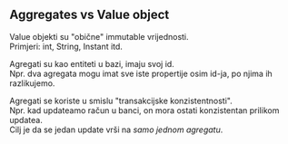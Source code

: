 

## Aggregates vs Value object
Value objekti su "obične" immutable vrijednosti.  
Primjeri: int, String, Instant itd.

Agregati su kao entiteti u bazi, imaju svoj id.  
Npr. dva agregata mogu imat sve iste propertije osim id-ja, po njima ih razlikujemo.

Agregati se koriste u smislu "transakcijske konzistentnosti".  
Npr. kad updateamo račun u banci, on mora ostati konzistentan prilikom updatea.  
Cilj je da se jedan update vrši na *samo jednom agregatu*.











